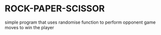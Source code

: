 # ROCK-PAPER-SCISSOR
simple program that uses randomise function to perform opponent game moves to win the player
